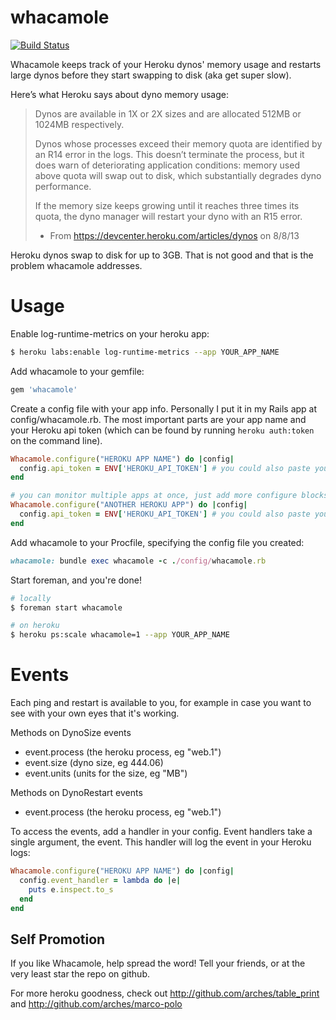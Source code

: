 whacamole
=========

[![Build Status](https://travis-ci.org/arches/whacamole.png)](https://travis-ci.org/arches/whacamole)

Whacamole keeps track of your Heroku dynos' memory usage and restarts large dynos before they start
swapping to disk (aka get super slow).

Here’s what Heroku says about dyno memory usage:

> Dynos are available in 1X or 2X sizes and are allocated 512MB or 1024MB respectively.
>
> Dynos whose processes exceed their memory quota are identified by an R14 error in the logs. This doesn’t terminate the process, but it does warn of deteriorating application conditions: memory used above quota will swap out to disk, which substantially degrades dyno performance.
>
> If the memory size keeps growing until it reaches three times its quota, the dyno manager will restart your dyno with an R15 error.
>
> - From https://devcenter.heroku.com/articles/dynos on 8/8/13

Heroku dynos swap to disk for up to 3GB. That is not good and that is the problem whacamole addresses.

# Usage

Enable log-runtime-metrics on your heroku app:

```bash
$ heroku labs:enable log-runtime-metrics --app YOUR_APP_NAME
```

Add whacamole to your gemfile:

```ruby
gem 'whacamole'
```

Create a config file with your app info. Personally I put it in my Rails app at config/whacamole.rb. The
most important parts are your app name and your Heroku api token (which can be found by running `heroku auth:token`
on the command line).

```ruby
Whacamole.configure("HEROKU APP NAME") do |config|
  config.api_token = ENV['HEROKU_API_TOKEN'] # you could also paste your token in here as a string
end

# you can monitor multiple apps at once, just add more configure blocks
Whacamole.configure("ANOTHER HEROKU APP") do |config|
  config.api_token = ENV['HEROKU_API_TOKEN'] # you could also paste your token in here as a string
end
```

Add whacamole to your Procfile, specifying the config file you created:

```ruby
whacamole: bundle exec whacamole -c ./config/whacamole.rb
```

Start foreman, and you're done!

```bash
# locally
$ foreman start whacamole

# on heroku
$ heroku ps:scale whacamole=1 --app YOUR_APP_NAME
```

# Events

Each ping and restart is available to you, for example in case you want to see with your own eyes that it's working.

Methods on DynoSize events
 * event.process (the heroku process, eg "web.1")
 * event.size (dyno size, eg 444.06)
 * event.units (units for the size, eg "MB")

Methods on DynoRestart events
  * event.process (the heroku process, eg "web.1")
  
To access the events, add a handler in your config. Event handlers take a single argument, the event. This handler will log the event in your Heroku logs:

```ruby
Whacamole.configure("HEROKU APP NAME") do |config|
  config.event_handler = lambda do |e|
    puts e.inspect.to_s
  end
end
```

## Self Promotion

If you like Whacamole, help spread the word! Tell your friends, or at the very least star the repo on github.

For more heroku goodness, check out http://github.com/arches/table_print and http://github.com/arches/marco-polo
